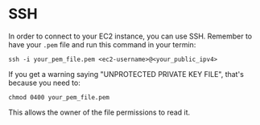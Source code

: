 # SSH

In order to connect to your EC2 instance, you can use SSH.
Remember to have your `.pem` file and run this command in your termin:

```shell
ssh -i your_pem_file.pem <ec2-username>@<your_public_ipv4>
```

If you get a warning saying "UNPROTECTED PRIVATE KEY FILE", that's because you need to:

```shell
chmod 0400 your_pem_file.pem
```

This allows the owner of the file permissions to read it.
